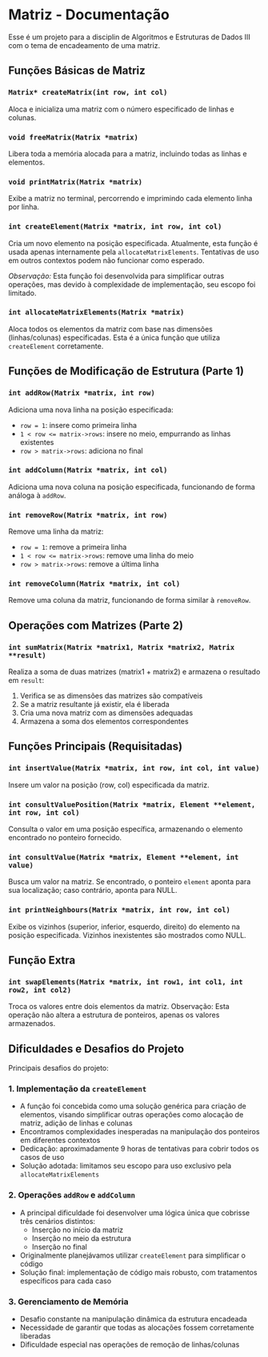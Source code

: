 # Matriz  - Documentação

Esse é um projeto para a disciplin de Algoritmos e Estruturas de Dados III com o tema de encadeamento de uma matriz.

## Funções Básicas de Matriz

### `Matrix* createMatrix(int row, int col)`
Aloca e inicializa uma matriz com o número especificado de linhas e colunas.

### `void freeMatrix(Matrix *matrix)`
Libera toda a memória alocada para a matriz, incluindo todas as linhas e elementos.

### `void printMatrix(Matrix *matrix)`
Exibe a matriz no terminal, percorrendo e imprimindo cada elemento linha por linha.

### `int createElement(Matrix *matrix, int row, int col)`
Cria um novo elemento na posição especificada. Atualmente, esta função é usada apenas internamente pela `allocateMatrixElements`. Tentativas de uso em outros contextos podem não funcionar como esperado.

*Observação:* Esta função foi desenvolvida para simplificar outras operações, mas devido à complexidade de implementação, seu escopo foi limitado.

### `int allocateMatrixElements(Matrix *matrix)`
Aloca todos os elementos da matriz com base nas dimensões (linhas/colunas) especificadas. Esta é a única função que utiliza `createElement` corretamente.

## Funções de Modificação de Estrutura (Parte 1)

### `int addRow(Matrix *matrix, int row)`
Adiciona uma nova linha na posição especificada:
- `row = 1`: insere como primeira linha
- `1 < row <= matrix->rows`: insere no meio, empurrando as linhas existentes
- `row > matrix->rows`: adiciona no final

### `int addColumn(Matrix *matrix, int col)`
Adiciona uma nova coluna na posição especificada, funcionando de forma análoga à `addRow`.

### `int removeRow(Matrix *matrix, int row)`
Remove uma linha da matriz:
- `row = 1`: remove a primeira linha
- `1 < row <= matrix->rows`: remove uma linha do meio
- `row > matrix->rows`: remove a última linha

### `int removeColumn(Matrix *matrix, int col)`
Remove uma coluna da matriz, funcionando de forma similar à `removeRow`.

## Operações com Matrizes (Parte 2)

### `int sumMatrix(Matrix *matrix1, Matrix *matrix2, Matrix **result)`
Realiza a soma de duas matrizes (matrix1 + matrix2) e armazena o resultado em `result`:
1. Verifica se as dimensões das matrizes são compatíveis
2. Se a matriz resultante já existir, ela é liberada
3. Cria uma nova matriz com as dimensões adequadas
4. Armazena a soma dos elementos correspondentes

## Funções Principais (Requisitadas)

### `int insertValue(Matrix *matrix, int row, int col, int value)`
Insere um valor na posição (row, col) especificada da matriz.

### `int consultValuePosition(Matrix *matrix, Element **element, int row, int col)`
Consulta o valor em uma posição específica, armazenando o elemento encontrado no ponteiro fornecido.

### `int consultValue(Matrix *matrix, Element **element, int value)`
Busca um valor na matriz. Se encontrado, o ponteiro `element` aponta para sua localização; caso contrário, aponta para NULL.

### `int printNeighbours(Matrix *matrix, int row, int col)`
Exibe os vizinhos (superior, inferior, esquerdo, direito) do elemento na posição especificada. Vizinhos inexistentes são mostrados como NULL.

## Função Extra

### `int swapElements(Matrix *matrix, int row1, int col1, int row2, int col2)`
Troca os valores entre dois elementos da matriz. Observação: Esta operação não altera a estrutura de ponteiros, apenas os valores armazenados.


## Dificuldades e Desafios do Projeto

Principais desafios do projeto:

### 1. Implementação da `createElement`
- A função foi concebida como uma solução genérica para criação de elementos, visando simplificar outras operações como alocação de matriz, adição de linhas e colunas
- Encontramos complexidades inesperadas na manipulação dos ponteiros em diferentes contextos
- Dedicação: aproximadamente 9 horas de tentativas para cobrir todos os casos de uso
- Solução adotada: limitamos seu escopo para uso exclusivo pela `allocateMatrixElements`

### 2. Operações `addRow` e `addColumn`
- A principal dificuldade foi desenvolver uma lógica única que cobrisse três cenários distintos:
  - Inserção no início da matriz
  - Inserção no meio da estrutura
  - Inserção no final
- Originalmente planejávamos utilizar `createElement` para simplificar o código
- Solução final: implementação de código mais robusto, com tratamentos específicos para cada caso

### 3. Gerenciamento de Memória
- Desafio constante na manipulação dinâmica da estrutura encadeada
- Necessidade de garantir que todas as alocações fossem corretamente liberadas
- Dificuldade especial nas operações de remoção de linhas/colunas

